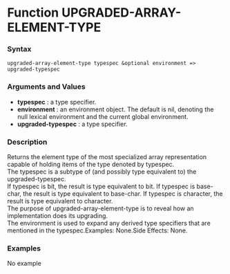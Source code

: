 <!-- Generated on 05/10/2020 by https://github.com/anto2oo/clhs-evolved -->

# Function UPGRADED-ARRAY-ELEMENT-TYPE

### Syntax
`upgraded-array-element-type typespec &optional environment => upgraded-typespec`  


### Arguments and Values
- **typespec** : a type specifier.   
- **environment** : an environment object. The default is nil, denoting the null lexical environment and the current global environment.   
- **upgraded-typespec** : a type specifier.   


### Description
Returns the element type of the most specialized array representation capable of holding items of the type denoted by typespec.  
The typespec is a subtype of (and possibly type equivalent to) the upgraded-typespec.  
If typespec is bit, the result is type equivalent to bit.  If typespec is base-char, the result is type equivalent to base-char.  If typespec is character, the result is type equivalent to character.  
The purpose of upgraded-array-element-type is to reveal how an implementation does its upgrading.  
The environment is used to expand any derived type specifiers that are mentioned in the typespec.Examples: None.Side Effects: None.



### Examples
No example  
